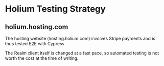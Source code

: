 # Holium Testing Strategy

## holium.hosting.com

The hosting website (hosting.holium.com) involves Stripe payments and is thus tested E2E with Cypress.

The Realm client itself is changed at a fast pace, so automated testing is not worth the cost at the time of writing.
